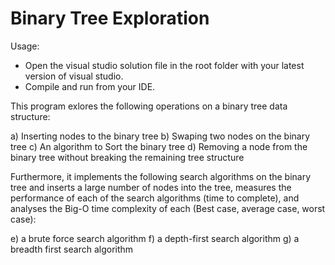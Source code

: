 # Binary Tree Exploration

Usage:
- Open the visual studio solution file in the root folder with your latest version of visual studio.
- Compile and run from your IDE.

This program exlores the following operations on a binary tree data structure:

a)	Inserting nodes to the binary tree
b)	Swaping two nodes on the binary tree
c)	An algorithm to Sort the binary tree 
d)	Removing a node from the binary tree without breaking the remaining tree structure

Furthermore, it implements the following search algorithms on the binary tree and inserts a large number of nodes into the tree, measures the performance of each of the search algorithms (time to complete), and analyses the Big-O time complexity of each (Best case, average case, worst case):

e)	a brute force search algorithm
f)	a depth-first search algorithm
g)	a breadth first search algorithm
	
